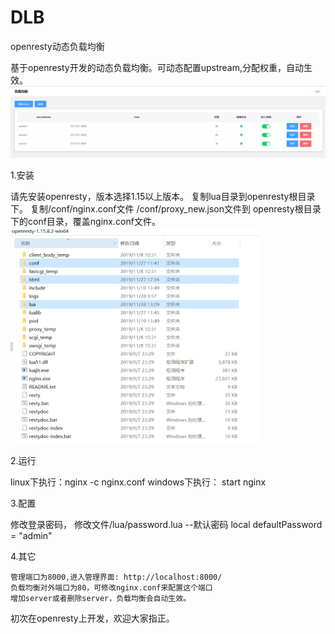 # DLB
openresty动态负载均衡


基于openresty开发的动态负载均衡。可动态配置upstream,分配权重，自动生效。
<img src="01.png"/>

1.安装

   请先安装openresty，版本选择1.15以上版本。
   复制lua目录到openresty根目录下。
   复制/conf/nginx.conf文件 /conf/proxy_new.json文件到 openresty根目录下的conf目录，覆盖nginx.conf文件。
   <img src="02.png" style="width:400px;"/>
   
2.运行

   linux下执行：nginx -c nginx.conf
   windows下执行：  start nginx
   
3.配置

   修改登录密码， 修改文件/lua/password.lua
   --默认密码
   local defaultPassword = "admin"
   
4.其它

    管理端口为8000,进入管理界面: http://localhost:8000/
    负载均衡对外端口为80，可修改nginx.conf来配置这个端口
    增加server或者删除server，负载均衡会自动生效。
    
 初次在openresty上开发，欢迎大家指正。
   
